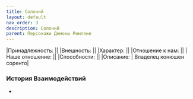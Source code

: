 ```yaml
---
title: Солоний
layout: default
nav_order: 3
description: Солоний
parent: Персонажи Демоны Римляне
---
```


|Принадлежность: ||
|Внешность: ||
|Характер: ||
|Отношение к нам: ||
|Наше отношение: ||
|Способности: ||
|Описание: | Владелец конюшен соренто|

### История Взаимодействий
- 
